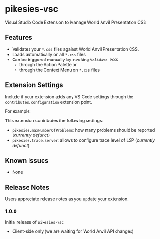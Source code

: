 # pikesies-vsc

Visual Studio Code Extension to Manage World Anvil Presentation CSS

## Features

- Validates your `*.css` files against World Anvil Presentation CSS.
- Loads automatically on all `*.css` files
- Can be triggered manually by invoking `Validate PCSS`
  - through the Action Palette or
  - through the Context Menu on `*.css` files

## Extension Settings

Include if your extension adds any VS Code settings through the `contributes.configuration` extension point.

For example:

This extension contributes the following settings:

* `pikesies.maxNumberOfProblems`: how many problems should be reported (*currently defunct*)
* `pikesies.trace.server`: allows to configure trace level of LSP (*currently defunct*)

## Known Issues

- None

## Release Notes

Users appreciate release notes as you update your extension.

### 1.0.0

Initial release of `pikesies-vsc`

- Client-side only (we are waiting for World Anvil API changes)